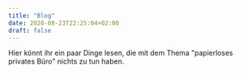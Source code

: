 ```yaml
---
title: "Blog"
date: 2020-08-23T22:25:04+02:00
draft: false
---
```


Hier könnt ihr ein paar Dinge lesen, die mit dem Thema "papierloses privates Büro" nichts zu tun haben.
